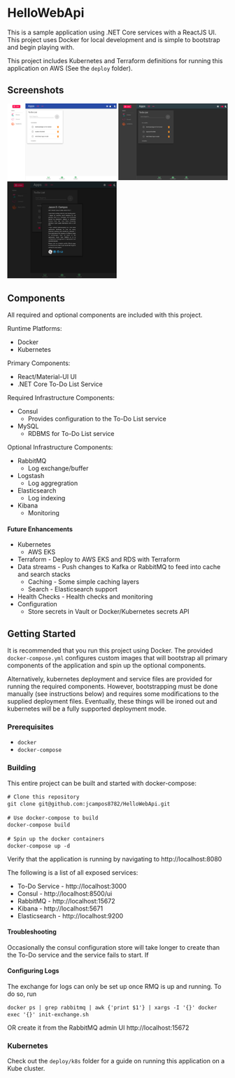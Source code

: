 # HelloWebApi

This is a sample application using .NET Core services with a ReactJS UI. This project uses Docker for local development and is simple to bootstrap and begin playing with.

This project includes Kubernetes and Terraform definitions for running this application on AWS (See the `deploy` folder).

## Screenshots
<img src='https://raw.githubusercontent.com/jcampos8782/HelloWebApi/master/img/light.png' width=250 />
<img src='https://raw.githubusercontent.com/jcampos8782/HelloWebApi/master/img/dark.png' width=250 />
<img src='https://raw.githubusercontent.com/jcampos8782/HelloWebApi/master/img/modal.png' width=250 />

## Components
All required and optional components are included with this project.

Runtime Platforms:
* Docker
* Kubernetes

Primary Components:
* React/Material-UI UI
* .NET Core To-Do List Service

Required Infrastructure Components:
* Consul
  * Provides configuration to the To-Do List service
* MySQL
  * RDBMS for To-Do List service

Optional Infrastructure Components:
* RabbitMQ
  * Log exchange/buffer
* Logstash
  * Log aggregration
* Elasticsearch
  * Log indexing
* Kibana
  * Monitoring

#### Future Enhancements

* Kubernetes
  * AWS EKS
* Terraform - Deploy to AWS EKS and RDS with Terraform
* Data streams - Push changes to Kafka or RabbitMQ to feed into cache and search stacks
  * Caching - Some simple caching layers
  * Search - Elasticsearch support
* Health Checks - Health checks and monitoring
* Configuration
  * Store secrets in Vault or Docker/Kubernetes secrets API

## Getting Started

It is recommended that you run this project using Docker. The provided `docker-compose.yml`
configures custom images that will bootstrap all primary components of the application and
spin up the optional components.

Alternatively, kubernetes deployment and service files are provided for running the
required components. However, bootstrapping must be done manually (see instructions below)
and requires some modifications to the supplied deployment files. Eventually, these
things will be ironed out and kubernetes will be a fully supported deployment mode.

### Prerequisites

* `docker`
* `docker-compose`

### Building

This entire project can be built and started with docker-compose:

```
# Clone this repository
git clone git@github.com:jcampos8782/HelloWebApi.git

# Use docker-compose to build
docker-compose build

# Spin up the docker containers
docker-compose up -d
```

Verify that the application is running by navigating to http://localhost:8080

The following is a list of all exposed services:
* To-Do Service - http://localhost:3000
* Consul - http://localhost:8500/ui
* RabbitMQ - http://localhost:15672
* Kibana - http://localhost:5671
* Elasticsearch - http://localhost:9200

#### Troubleshooting
Occasionally the consul configuration store will take longer to create than the
To-Do service and the service fails to start. If
#### Configuring Logs
The exchange for logs can only be set up once RMQ is up and running. To do so, run
```
docker ps | grep rabbitmq | awk {'print $1'} | xargs -I '{}' docker exec '{}' init-exchange.sh
```
OR create it from the RabbitMQ admin UI http://localhost:15672

### Kubernetes

Check out the `deploy/k8s` folder for a guide on running this application on a Kube cluster.
